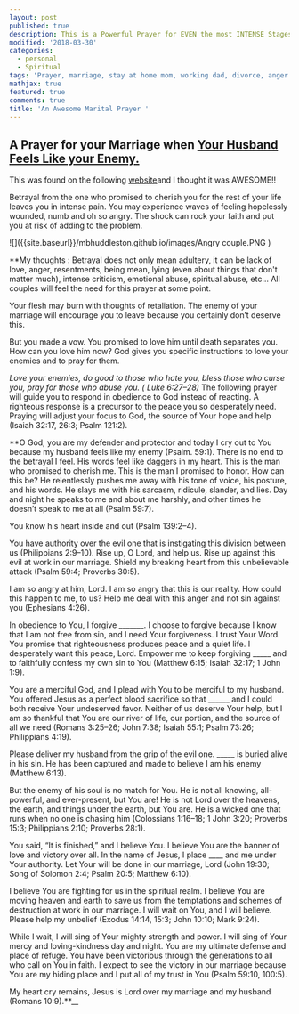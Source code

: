 ```yaml
---
layout: post
published: true
description: This is a Powerful Prayer for EVEN the most INTENSE Stages of Marriage
modified: '2018-03-30'
categories:
  - personal
  - Spiritual
tags: 'Prayer, marriage, stay at home mom, working dad, divorce, anger'
mathjax: true
featured: true
comments: true
title: 'An Awesome Marital Prayer '
---
```

## A Prayer for your Marriage when [Your Husband Feels Like your Enemy.](https://www.biblestudytools.com/bible-study/explore-the-bible/how-to-pray-when-your-husband-feels-like-your-enemy.html)

This was found on the following [website](https://www.biblestudytools.com/bible-study/explore-the-bible/how-to-pray-when-your-husband-feels-like-your-enemy.html)and I thought it was AWESOME!!

Betrayal from the one who promised to cherish you for the rest of your life leaves you in intense pain. You may experience waves of feeling hopelessly wounded, numb and oh so angry. The shock can rock your faith and put you at risk of adding to the problem.

![]({{site.baseurl}}/mbhuddleston.github.io/images/Angry couple.PNG )

**My thoughts :  Betrayal does not only mean adultery, it can be lack of love, anger, resentments, being mean, lying (even about things that don't matter much), intense criticism, emotional abuse, spiritual abuse, etc...  All couples will feel the need for this prayer at some point.

Your flesh may burn with thoughts of retaliation. The enemy of your marriage will encourage you to leave because you certainly don’t deserve this.

But you made a vow. You promised to love him until death separates you. How can you love him now?
God gives you specific instructions to love your enemies and to pray for them.

_Love your enemies, do good to those who hate you, bless those who curse you, pray for those who abuse you. ( Luke 6:27–28)_
The following prayer will guide you to respond in obedience to God instead of reacting. A righteous response is a precursor to the peace you so desperately need. Praying will adjust your focus to God, the source of Your hope and help (Isaiah 32:17, 26:3; Psalm 121:2).

**O God, you are my defender and protector and today I cry out to You because my husband feels like my enemy (Psalm. 59:1).
There is no end to the betrayal I feel. His words feel like daggers in my heart. This is the man who promised to cherish me. This is the man I promised to honor. How can this be?
He relentlessly pushes me away with his tone of voice, his posture, and his words. He slays me with his sarcasm, ridicule, slander, and lies. Day and night he speaks to me and about me harshly, and other times he doesn’t speak to me at all (Psalm 59:7).

You know his heart inside and out (Psalm 139:2–4).

You have authority over the evil one that is instigating this division between us (Philippians 2:9–10).
Rise up, O Lord, and help us. Rise up against this evil at work in our marriage. Shield my breaking heart from this unbelievable attack (Psalm 59:4; Proverbs 30:5).

I am so angry at him, Lord. I am so angry that this is our reality. How could this happen to me, to us? Help me deal with this anger and not sin against you (Ephesians 4:26).

In obedience to You, I forgive _______. I choose to forgive because I know that I am not free from sin, and I need Your forgiveness. I trust Your Word. You promise that righteousness produces peace and a quiet life. I desperately want this peace, Lord. Empower me to keep forgiving _____ and to faithfully confess my own sin to You (Matthew 6:15; Isaiah 32:17; 1 John 1:9).

You are a merciful God, and I plead with You to be merciful to my husband. You offered Jesus as a perfect blood sacrifice so that ______ and I could both receive Your undeserved favor. Neither of us deserve Your help, but I am so thankful that You are our river of life, our portion, and the source of all we need (Romans 3:25–26; John 7:38; Isaiah 55:1; Psalm 73:26; Philippians 4:19).

Please deliver my husband from the grip of the evil one. _____ is buried alive in his sin. He has been captured and made to believe I am his enemy (Matthew 6:13).

But the enemy of his soul is no match for You. He is not all knowing, all-powerful, and ever-present, but You are! He is not Lord over the heavens, the earth, and things under the earth, but You are. He is a wicked one that runs when no one is chasing him (Colossians 1:16–18; 1 John 3:20; Proverbs 15:3; Philippians 2:10; Proverbs 28:1).

You said, “It is finished,” and I believe You. I believe You are the banner of love and victory over all. In the name of Jesus, I place ____ and me under Your authority. Let Your will be done in our marriage, Lord (John 19:30; Song of Solomon 2:4; Psalm 20:5; Matthew 6:10).

I believe You are fighting for us in the spiritual realm. I believe You are moving heaven and earth to save us from the temptations and schemes of destruction at work in our marriage. I will wait on You, and I will believe. Please help my unbelief (Exodus 14:14, 15:3; John 10:10; Mark 9:24).

While I wait, I will sing of Your mighty strength and power. I will sing of Your mercy and loving-kindness day and night. You are my ultimate defense and place of refuge. You have been victorious through the generations to all who call on You in faith. I expect to see the victory in our marriage because You are my hiding place and I put all of my trust in You (Psalm 59:10, 100:5).

My heart cry remains, Jesus is Lord over my marriage and my husband (Romans 10:9).**__